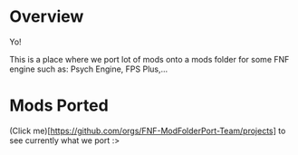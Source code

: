 # Overview
Yo!

This is a place where we port lot of mods onto a mods folder for some FNF engine such as: Psych Engine, FPS Plus,...
# Mods Ported
(Click me)[https://github.com/orgs/FNF-ModFolderPort-Team/projects] to see currently what we port :>
